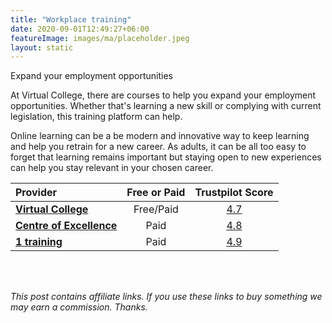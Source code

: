 ```yaml
---
title: "Workplace training"
date: 2020-09-01T12:49:27+06:00
featureImage: images/ma/placeholder.jpeg
layout: static
---
```


Expand your employment opportunities

At Virtual College, there are courses to help you expand your employment opportunities. Whether that's learning a new skill or complying with current legislation, this training platform can help.

Online learning can be a be modern and innovative way to keep learning and help you retrain for a new career. As adults, it can be all too easy to forget that learning remains important but staying open to new experiences can help you stay relevant in your chosen career. 

| Provider      | Free or Paid  |  Trustpilot Score  |
| :-----------          | :--------------:      |  :--------------:         |
| [**Virtual College**](https://www.virtual-college.co.uk/resources/expanding-your-employment-options-over-50) | Free/Paid | [4.7](https://www.trustpilot.com/review/www.virtual-college.co.uk) | 
| [**Centre of Excellence**](https://www.centreofexcellence.com/shop/writing-courses/) | Paid | [4.8](https://uk.trustpilot.com/review/www.centreofexcellence.com) | 
| [**1 training**](https://www.1training.org/) | Paid | [4.9](https://www.trustpilot.com/review/1training.org) | 
  

<br/><br/>

*This post contains affiliate links. If you use these links to buy something we may
earn a commission. Thanks.*






